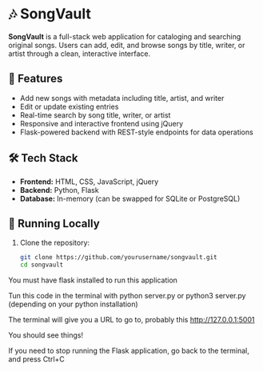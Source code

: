 # 🎶 SongVault

**SongVault** is a full-stack web application for cataloging and searching original songs. Users can add, edit, and browse songs by title, writer, or artist through a clean, interactive interface.

## 🚀 Features

- Add new songs with metadata including title, artist, and writer
- Edit or update existing entries
- Real-time search by song title, writer, or artist
- Responsive and interactive frontend using jQuery
- Flask-powered backend with REST-style endpoints for data operations

## 🛠️ Tech Stack

- **Frontend:** HTML, CSS, JavaScript, jQuery  
- **Backend:** Python, Flask  
- **Database:** In-memory (can be swapped for SQLite or PostgreSQL)

## 🧪 Running Locally

1. Clone the repository:
   ```bash
   git clone https://github.com/yourusername/songvault.git
   cd songvault

You must have flask installed to run this application

Tun this code in the terminal with 
python server.py
or
python3 server.py (depending on your python installation)

The terminal will give you a URL to go to, probably this
http://127.0.0.1:5001


You should see things!

If you need to stop running the Flask application, go back to the terminal, and press Ctrl+C
